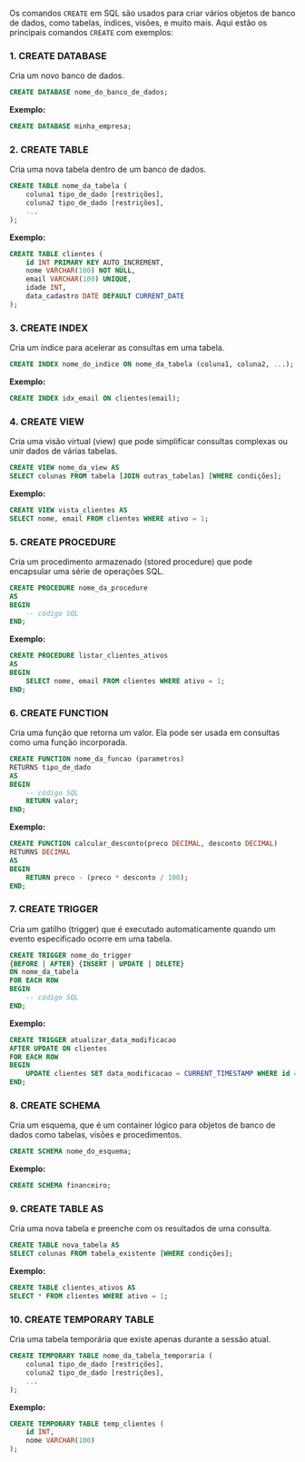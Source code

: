 Os comandos `CREATE` em SQL são usados para criar vários objetos de banco de dados, como tabelas, índices, visões, 
e muito mais. Aqui estão os principais comandos `CREATE` com exemplos:

### 1. **CREATE DATABASE**
Cria um novo banco de dados.

```sql
CREATE DATABASE nome_do_banco_de_dados;
```

**Exemplo:**

```sql
CREATE DATABASE minha_empresa;
```

### 2. **CREATE TABLE**
Cria uma nova tabela dentro de um banco de dados.

```sql
CREATE TABLE nome_da_tabela (
    coluna1 tipo_de_dado [restrições],
    coluna2 tipo_de_dado [restrições],
    ...
);
```

**Exemplo:**

```sql
CREATE TABLE clientes (
    id INT PRIMARY KEY AUTO_INCREMENT,
    nome VARCHAR(100) NOT NULL,
    email VARCHAR(100) UNIQUE,
    idade INT,
    data_cadastro DATE DEFAULT CURRENT_DATE
);
```

### 3. **CREATE INDEX**
Cria um índice para acelerar as consultas em uma tabela.

```sql
CREATE INDEX nome_do_indice ON nome_da_tabela (coluna1, coluna2, ...);
```

**Exemplo:**

```sql
CREATE INDEX idx_email ON clientes(email);
```

### 4. **CREATE VIEW**
Cria uma visão virtual (view) que pode simplificar consultas complexas ou unir dados de várias tabelas.

```sql
CREATE VIEW nome_da_view AS
SELECT colunas FROM tabela [JOIN outras_tabelas] [WHERE condições];
```

**Exemplo:**

```sql
CREATE VIEW vista_clientes AS
SELECT nome, email FROM clientes WHERE ativo = 1;
```

### 5. **CREATE PROCEDURE**
Cria um procedimento armazenado (stored procedure) que pode encapsular uma série de operações SQL.

```sql
CREATE PROCEDURE nome_da_procedure
AS
BEGIN
    -- código SQL
END;
```

**Exemplo:**

```sql
CREATE PROCEDURE listar_clientes_ativos
AS
BEGIN
    SELECT nome, email FROM clientes WHERE ativo = 1;
END;
```

### 6. **CREATE FUNCTION**
Cria uma função que retorna um valor. Ela pode ser usada em consultas como uma função incorporada.

```sql
CREATE FUNCTION nome_da_funcao (parametros)
RETURNS tipo_de_dado
AS
BEGIN
    -- código SQL
    RETURN valor;
END;
```

**Exemplo:**

```sql
CREATE FUNCTION calcular_desconto(preco DECIMAL, desconto DECIMAL)
RETURNS DECIMAL
AS
BEGIN
    RETURN preco - (preco * desconto / 100);
END;
```

### 7. **CREATE TRIGGER**
Cria um gatilho (trigger) que é executado automaticamente quando um evento especificado ocorre em uma tabela.

```sql
CREATE TRIGGER nome_do_trigger
{BEFORE | AFTER} {INSERT | UPDATE | DELETE}
ON nome_da_tabela
FOR EACH ROW
BEGIN
    -- código SQL
END;
```

**Exemplo:**

```sql
CREATE TRIGGER atualizar_data_modificacao
AFTER UPDATE ON clientes
FOR EACH ROW
BEGIN
    UPDATE clientes SET data_modificacao = CURRENT_TIMESTAMP WHERE id = OLD.id;
END;
```

### 8. **CREATE SCHEMA**
Cria um esquema, que é um container lógico para objetos de banco de dados como tabelas, visões e procedimentos.

```sql
CREATE SCHEMA nome_do_esquema;
```

**Exemplo:**

```sql
CREATE SCHEMA financeiro;
```

### 9. **CREATE TABLE AS**
Cria uma nova tabela e preenche com os resultados de uma consulta.

```sql
CREATE TABLE nova_tabela AS
SELECT colunas FROM tabela_existente [WHERE condições];
```

**Exemplo:**

```sql
CREATE TABLE clientes_ativos AS
SELECT * FROM clientes WHERE ativo = 1;
```

### 10. **CREATE TEMPORARY TABLE**
Cria uma tabela temporária que existe apenas durante a sessão atual.

```sql
CREATE TEMPORARY TABLE nome_da_tabela_temporaria (
    coluna1 tipo_de_dado [restrições],
    coluna2 tipo_de_dado [restrições],
    ...
);
```

**Exemplo:**

```sql
CREATE TEMPORARY TABLE temp_clientes (
    id INT,
    nome VARCHAR(100)
);
```
